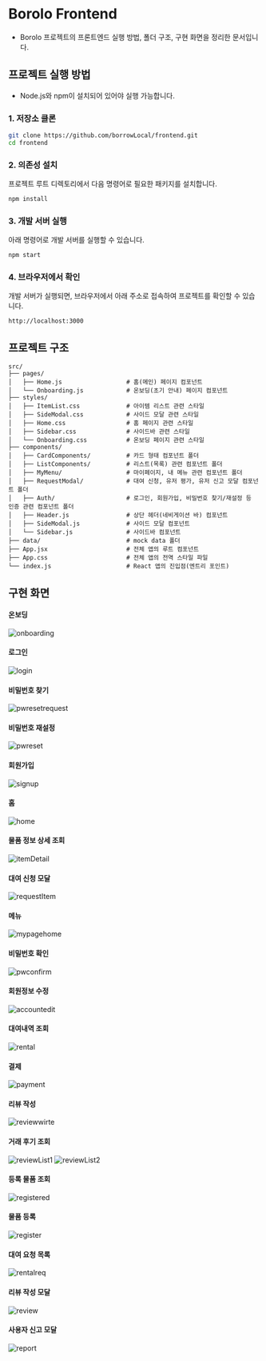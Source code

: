 # Borolo Frontend
- Borolo 프로젝트의 프론트엔드 실행 방법, 폴더 구조, 구현 화면을 정리한 문서입니다.
  
## 프로젝트 실행 방법
- Node.js와 npm이 설치되어 있어야 실행 가능합니다.

### 1. 저장소 클론

```bash
git clone https://github.com/borrowLocal/frontend.git
cd frontend
```

### 2. 의존성 설치
프로젝트 루트 디렉토리에서 다음 명령어로 필요한 패키지를 설치합니다.

```bash
npm install
```

### 3. 개발 서버 실행
아래 명령어로 개발 서버를 실행할 수 있습니다.

```bash
npm start
```

### 4. 브라우저에서 확인
개발 서버가 실행되면, 브라우저에서 아래 주소로 접속하여 프로젝트를 확인할 수 있습니다.

```
http://localhost:3000
```

## 프로젝트 구조 
```
src/
├── pages/                       
│   ├── Home.js                  # 홈(메인) 페이지 컴포넌트
│   └── Onboarding.js            # 온보딩(초기 안내) 페이지 컴포넌트
├── styles/                      
│   ├── ItemList.css             # 아이템 리스트 관련 스타일
│   ├── SideModal.css            # 사이드 모달 관련 스타일
│   ├── Home.css                 # 홈 페이지 관련 스타일
│   ├── Sidebar.css              # 사이드바 관련 스타일
│   └── Onboarding.css           # 온보딩 페이지 관련 스타일
├── components/
│   ├── CardComponents/          # 카드 형태 컴포넌트 폴더             
│   ├── ListComponents/          # 리스트(목록) 관련 컴포넌트 폴더
│   ├── MyMenu/                  # 마이페이지, 내 메뉴 관련 컴포넌트 폴더
│   ├── RequestModal/            # 대여 신청, 유저 평가, 유저 신고 모달 컴포넌트 폴더
│   ├── Auth/                    # 로그인, 회원가입, 비밀번호 찾기/재설정 등 인증 관련 컴포넌트 폴더
│   ├── Header.js                # 상단 헤더(네비게이션 바) 컴포넌트
│   ├── SideModal.js             # 사이드 모달 컴포넌트
│   └── Sidebar.js               # 사이드바 컴포넌트
├── data/                        # mock data 폴더
├── App.jsx                      # 전체 앱의 루트 컴포넌트
├── App.css                      # 전체 앱의 전역 스타일 파일
└── index.js                     # React 앱의 진입점(엔트리 포인트)
```

## 구현 화면
#### 온보딩
![onboarding](https://github.com/user-attachments/assets/50d9c3a8-09b6-4e8f-bec1-21ba6b3e7195)

#### 로그인
![login](https://github.com/user-attachments/assets/9fe2979d-0cce-4991-9e5e-12c09cd67bc0)

#### 비밀번호 찾기
![pwresetrequest](https://github.com/user-attachments/assets/643e00b2-7544-4a64-b8d3-c86deeb55912)

#### 비밀번호 재설정
![pwreset](https://github.com/user-attachments/assets/9082a676-65ea-443e-b03d-ddbbb1089752)

#### 회원가입
![signup](https://github.com/user-attachments/assets/1db1b9c7-d016-4d53-b2f0-8fb85688f2e8)

#### 홈
![home](https://github.com/user-attachments/assets/abccd31c-79af-4840-a4c4-5ff8bba864fe)

#### 물품 정보 상세 조회
![itemDetail](https://github.com/user-attachments/assets/ddb47c09-98d1-4a96-948e-8b3d58ef6c30)

#### 대여 신청 모달
![requestItem](https://github.com/user-attachments/assets/d56a50cc-b1bb-4cf5-bca0-4ec1af7d679a)


#### 메뉴
![mypagehome](https://github.com/user-attachments/assets/c0c7840b-cf08-46b7-8e7c-f9cc331ed5c3)

#### 비밀번호 확인
![pwconfirm](https://github.com/user-attachments/assets/885778de-99d7-4c59-a98c-e4fad03b8f38)

#### 회원정보 수정
![accountedit](https://github.com/user-attachments/assets/64e7aa8d-b179-4a02-a5d7-7ca326440288)

#### 대여내역 조회
![rental](https://github.com/user-attachments/assets/a062eedc-43e9-4e0b-8807-2ba370268c7d)

#### 결제
![payment](https://github.com/user-attachments/assets/04e1f61e-9279-407e-827d-4ead35caecc9)

#### 리뷰 작성
![reviewwirte](https://github.com/user-attachments/assets/909a8166-c84b-4779-80f9-6e3f07962b51)

#### 거래 후기 조회
![reviewList1](https://github.com/user-attachments/assets/269375e1-4ca7-41fc-9821-de8525dd38fe)
![reviewList2](https://github.com/user-attachments/assets/84e3592f-c5f6-4812-b373-d7680b557e84)

#### 등록 물품 조회
![registered](https://github.com/user-attachments/assets/22791062-64ad-4969-989f-20f5dbbd6fc0)

#### 물품 등록
![register](https://github.com/user-attachments/assets/37b1fe9a-3441-43f2-9dac-aab2a87e35fa)

#### 대여 요청 목록
![rentalreq](https://github.com/user-attachments/assets/57696612-ae86-4d26-8035-586d67173c64)

#### 리뷰 작성 모달
![review](https://github.com/user-attachments/assets/f0084f57-0c69-403f-a1e1-3a44af7f4745)

#### 사용자 신고 모달
![report](https://github.com/user-attachments/assets/e5ce4cd2-1623-4e91-a090-3f1d7a4175da)
